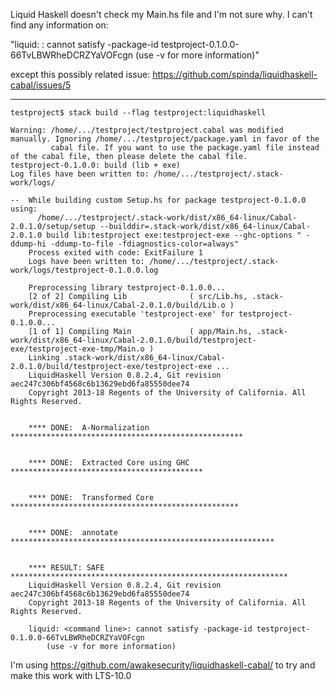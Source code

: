 Liquid Haskell doesn't check my Main.hs file and I'm not sure why. I can't find
any information on:

 "liquid: <command line>: cannot satisfy -package-id testproject-0.1.0.0-66TvLBWRheDCRZYaVOFcgn
    (use -v for more information)"

except this possibly related issue: https://github.com/spinda/liquidhaskell-cabal/issues/5

________________________________________________________________________________
```
testproject$ stack build --flag testproject:liquidhaskell

Warning: /home/.../testproject/testproject.cabal was modified manually. Ignoring /home/.../testproject/package.yaml in favor of the
         cabal file. If you want to use the package.yaml file instead of the cabal file, then please delete the cabal file.
testproject-0.1.0.0: build (lib + exe)
Log files have been written to: /home/.../testproject/.stack-work/logs/

--  While building custom Setup.hs for package testproject-0.1.0.0 using:
      /home/.../testproject/.stack-work/dist/x86_64-linux/Cabal-2.0.1.0/setup/setup --builddir=.stack-work/dist/x86_64-linux/Cabal-2.0.1.0 build lib:testproject exe:testproject-exe --ghc-options " -ddump-hi -ddump-to-file -fdiagnostics-color=always"
    Process exited with code: ExitFailure 1
    Logs have been written to: /home/.../testproject/.stack-work/logs/testproject-0.1.0.0.log

    Preprocessing library testproject-0.1.0.0...
    [2 of 2] Compiling Lib              ( src/Lib.hs, .stack-work/dist/x86_64-linux/Cabal-2.0.1.0/build/Lib.o )
    Preprocessing executable 'testproject-exe' for testproject-0.1.0.0...
    [1 of 1] Compiling Main             ( app/Main.hs, .stack-work/dist/x86_64-linux/Cabal-2.0.1.0/build/testproject-exe/testproject-exe-tmp/Main.o )
    Linking .stack-work/dist/x86_64-linux/Cabal-2.0.1.0/build/testproject-exe/testproject-exe ...
    LiquidHaskell Version 0.8.2.4, Git revision aec247c306bf4568c6b13629ebd6fa85550dee74
    Copyright 2013-18 Regents of the University of California. All Rights Reserved.


    **** DONE:  A-Normalization ****************************************************


    **** DONE:  Extracted Core using GHC *******************************************


    **** DONE:  Transformed Core ***************************************************


    **** DONE:  annotate ***********************************************************


    **** RESULT: SAFE **************************************************************
    LiquidHaskell Version 0.8.2.4, Git revision aec247c306bf4568c6b13629ebd6fa85550dee74
    Copyright 2013-18 Regents of the University of California. All Rights Reserved.

    liquid: <command line>: cannot satisfy -package-id testproject-0.1.0.0-66TvLBWRheDCRZYaVOFcgn
        (use -v for more information)
```
I'm using https://github.com/awakesecurity/liquidhaskell-cabal/ to try and make this work with LTS-10.0
